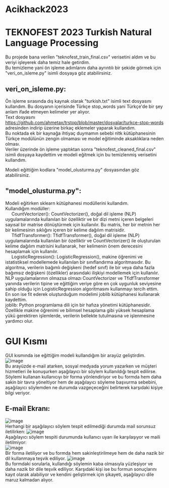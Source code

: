 # Acikhack2023
# TEKNOFEST 2023 Turkish Natural Language Processing

Bu projede bana verilen "teknofest_train_final.csv" verisetini aldım ve bu veriyi işleyerek daha temiz hale getirdim.     
Bu temizleme yani ön işleme adımlarını daha ayrıntılı bir şekide görmek için "veri_on_isleme.py" isimli dosyaya göz atabilirsiniz.    

## veri_on_isleme.py:
  Ön işleme sırasında dış kaynak olarak "turkish.txt" isimli text dosyasını kullandım. Bu dosyanın içerisinde Türkçe stop_words yani Türkçe'de bir şey anlam ifade etmeyen kelimeler yer alıyor.   
  Text dosyasını https://github.com/ahmetax/trstop/blob/master/dosyalar/turkce-stop-words adresinden indirip üzerine birkaç eklemeler yaparak kullandım.   
  Bu noktada ek bir kaynağa ihtiyaç duymamın sebebi nltk kütüphanesinin Türkçe modülünün zengin olmaması ve model eğitiminde aksaklıklara neden olması.   
  Veriler üzerinde ön işleme yaptıktan sonra "teknofest_cleaned_final.csv" isimli dosyaya kaydettim ve modeli eğitmek için bu temizlenmiş verisetini kullandım.   

Modeli eğittiğim kodlara "model_olusturma.py" dosyasından göz atabilirsiniz.

## "model_olusturma.py":
  Modeli eğitirken sklearn kütüphanesi modüllerini kullandım.  
  Kullandığım modüller:  
&nbsp;&nbsp;&nbsp;&nbsp; CountVectorizer(): CountVectorizer(), doğal dil işleme (NLP) uygulamalarında kullanılan bir özelliktir ve bir dizi metni içeren belgeleri sayısal bir matrise dönüştürmek için kullanılır. Bu matris, her bir metnin her bir kelimesinin sıklığını içeren bir kelime dağılım matrisidir.   <br>
&nbsp;&nbsp;&nbsp;&nbsp; TfidfTransformer(): TfidfTransformer(), doğal dil işleme (NLP) uygulamalarında kullanılan bir özelliktir ve CountVectorizer() ile oluşturulan kelime dağılım matrisini kullanarak, her kelimenin önem derecesini hesaplamak için kullanılır.   
&nbsp;&nbsp;&nbsp;&nbsp; LogisticRegression(): LogisticRegression(), makine öğrenimi ve istatistiksel modellemede kullanılan bir sınıflandırma algoritmasıdır. Bu algoritma, verilerin bağımlı değişkeni (hedef sınıf) ile bir veya daha fazla bağımsız değişkeni (özellikler) arasındaki ilişkiyi modellemek için kullanılır.   
  NLP uygulamalarının olmazsa olmazı CountVectorizer ve TfidfTransformer yanında verilerin tipine ve eğittiğim veriye göre en çok uygunluk seviyesine sahip olduğu için LogisticRegression algoritmasını kullanmayı tercih ettim.   
  En son ise fit ederek oluşturduğum modelimi joblib kütüphanesi kullanarak kaydettim.   
    joblib: Python programlama dili için bir hafıza yönetimi kütüphanesidir. Özellikle makine öğrenimi ve bilimsel hesaplama gibi yüksek hesaplama yükü gerektiren işlemlerde, verilerin bellekte tutulmasına ve işlenmesine yardımcı olur.   
    
# GUI Kısmı
GUI kısmında ise eğittiğim modeli kullandığım bir arayüz geliştirdim. <br>
![image](https://user-images.githubusercontent.com/62249421/230186083-bbd00f22-7d76-4ebb-a239-1508bb3300b1.png)
<br>
Bu arayüzde e-mail atarken, sosyal medyada yorum yazarken ve müşteri hizmetleri ile konuşurken aşağılayıcı bir söylem kullanıldığı tespit edilirse. Söylemi kullanan kullanıcıyı bir forma yönlendiriyor ve bu formda hem daha sakin bir tavra yöneltiyor hem de aşağılayıcı söyleme başvurma sebebini, aşağılayıcı söylemden ne durumda vazgeçeceğini belirterek karşıdaki kişiye bilgi veriyor.
<br>
## E-mail Ekranı:
![image](https://user-images.githubusercontent.com/62249421/230186842-b6b50cc7-fbc9-49aa-96ab-4dcab1bd749a.png)
<br>
Herhangi bir aşağılayıcı söylem tespit edilmediği durumda mail sorunsuz iletilirken:
![image](https://user-images.githubusercontent.com/62249421/230186981-0bcdbc16-ee93-4810-a733-6e56433799c7.png)
<br>
Aşağılayıcı söylem tespiti durumunda kullanıcı uyarı ile karşılaşıyor ve maili iletilmiyor:
<br>
![image](https://user-images.githubusercontent.com/62249421/230187484-b603774d-ce05-46e0-9240-2f6bcfbea2f0.png)
<br>
Bir forma iletiliyor ve bu formda hem sakinleştirilmeye hem de daha nazik bir dil kullanmaya teşvik ediliyor.
![image](https://user-images.githubusercontent.com/62249421/230187835-21c03dd1-c245-4a64-a946-95ae9fab6b49.png)
<br>
Bu formdaki sorularla, kullandığı söylemin kaba olmasıyla yüzleşiyor ve daha nazik bir dile teşvik ediliyor. Karşıdaki kişi ise bu formun sonuçlarını kayıt olarak alabiliyor ve kendini geliştirmek için şikayeti, aşağılayıcı dile maruz kalmadan alıyor.
<br>
<br>



  
